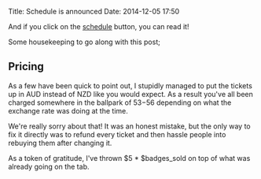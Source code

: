 Title: Schedule is announced
Date: 2014-12-05 17:50

And if you click on the [schedule][schedule] button, you can read it!

Some housekeeping to go along with this post;

## Pricing

As a few have been quick to point out, I stupidly managed to put the tickets up
in AUD instead of NZD like you would expect. As a result you've all been
charged somewhere in the ballpark of $53-$56 depending on what the exchange
rate was doing at the time.

We're really sorry about that! It was an honest mistake, but the only way to
fix it directly was to refund every ticket and then hassle people into rebuying
them after changing it.

As a token of gratitude, I've thrown $5 * $badges_sold on top of what was
already going on the tab.

[schedule]: pages/schedule.html
